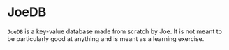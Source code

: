 # JoeDB

`JoeDB` is a key-value database made from scratch by Joe. It is not meant to be particularly good at anything and is
meant as a learning exercise.
